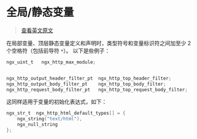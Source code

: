 # 全局/静态变量

> [查看英文原文](https://github.com/openresty/openresty.org/blob/9fa7554feee056304cd788d4584d6cf21442fd3f/v2/en/c-coding-style-guide.md#globalstatic-variables)

在局部变量、顶层静态变量定义和声明时，类型符号和变量标识符之间加至少 2 个空格符（包括前导符 `*`）。
以下是些例子：

```C
ngx_uint_t   ngx_http_max_module;


ngx_http_output_header_filter_pt  ngx_http_top_header_filter;
ngx_http_output_body_filter_pt    ngx_http_top_body_filter;
ngx_http_request_body_filter_pt   ngx_http_top_request_body_filter;
```

这同样适用于变量的初始化表达式，如下：

```C
ngx_str_t  ngx_http_html_default_types[] = {
    ngx_string("text/html"),
    ngx_null_string
};
```